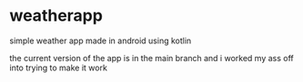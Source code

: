 # weatherapp
simple weather app made in android using kotlin

the current version of the app is in the main branch
and i worked my ass off into trying to make it work
